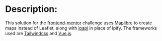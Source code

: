 # Description:

This solution for the [frontend-mentor](https://www.frontendmentor.io/challenges/ip-address-tracker-I8-0yYAH0) challenge uses [Maplibre](https://maplibre.org/) to create maps instead of Leaflet, along with [ipapi](https://ipapi.co/) in place of Ipify. The frameworks used are [Tailwindcss](https://tailwindcss.com/) and [Vue.js](https://vuejs.org/).